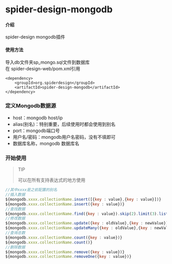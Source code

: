 # spider-design-mongodb

#### 介绍
spider-design mongodb插件

#### 使用方法
导入db文件夹sp_mongo.sql文件到数据库  
在 spider-design-web/pom.xml引用

```
<dependency>
 	<groupId>org.spiderdesign</groupId>
 	<artifactId>spider-design-mongodb</artifactId>
</dependency>
```


### 定义Mongodb数据源

- host：mongodb host/ip
- alias(别名)：特别重要，后续使用时都会使用到别名
- port：mongodb端口号
- 用户名/密码：mongodb用户名密码，没有不填即可
- 数据库名称，mongodb 数据库名

### 开始使用

> TIP
>
> 可以在所有支持表达式的地方使用

```javascript
//其中xxxx是之前配置的别名
//插入数据
${mongodb.xxxx.collectionName.insert([{key : value},{key : value}])}
${mongodb.xxxx.collectionName.insert({key : value})}
//查找数据
${mongodb.xxxx.collectionName.find({key : value}).skip(2).limit(3).list()}
//修改数据
${mongodb.xxxx.collectionName.update({key : oldValue},{key : newValue})}
${mongodb.xxxx.collectionName.updateMany({key : oldValue},{key : newValue})}
//查询总数
${mongodb.xxxx.collectionName.count({key : value})}
${mongodb.xxxx.collectionName.count()}
//删除数据
${mongodb.xxxx.collectionName.remove({key : value})}
${mongodb.xxxx.collectionName.removeOne({key : value})}
```
